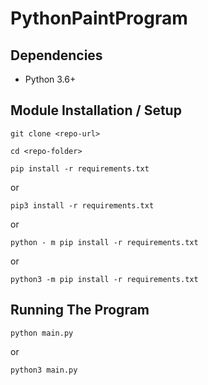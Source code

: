 # PythonPaintProgram

## Dependencies

- Python 3.6+

## Module Installation / Setup

```git clone <repo-url>```

```cd <repo-folder>```

```pip install -r requirements.txt```

or

```pip3 install -r requirements.txt```

or

```python - m pip install -r requirements.txt```

or

```python3 -m pip install -r requirements.txt```

## Running The Program

```python main.py```

or

```python3 main.py```
